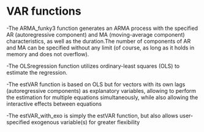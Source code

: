 # VAR functions

-The ARMA_funky3 function generates an ARMA process with the specified AR (autoregressive component) and MA (moving-average component) characteristics, as well as the duration.The number of components of AR and MA can be specified without any limit (of course, as long as it holds in memory and does not overflow).

-The OLSregression function utilizes ordinary-least squares (OLS) to estimate the regression. 

-The estVAR function is based on OLS but for vectors with its own lags (autoregressive components) as explanatory variables, allowing to perform the estimation for multiple equations simultaneously, while also allowing the interactive effects between equations

-The estVAR_with_exo is simply the estVAR function, but also allows user-specified exogenous variable(s) for greater flexibility
